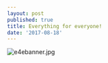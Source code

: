 ```yaml
---
layout: post
published: true
title: Everything for everyone!
date: '2017-08-18'
---
```

![e4ebanner.jpg]({{site.baseurl}}/img/e4ebanner.jpg)

